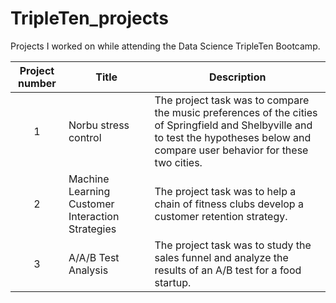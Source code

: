 # TripleTen_projects

Projects I worked on while attending the Data Science TripleTen Bootcamp.


| Project number | Title | Description |
| :-----------: | ----------- |----------- |
| 1 | Norbu stress control| The project task was to compare the music preferences of the cities of Springfield and Shelbyville and to test the hypotheses below and compare user behavior for these two cities. |
| 2 | Machine Learning Customer Interaction Strategies | The project task was to help a chain of fitness clubs develop a customer retention strategy. |
| 3 | A/A/B Test Analysis | The project task was to study the sales funnel and analyze the results of an A/B test for a food startup. |
